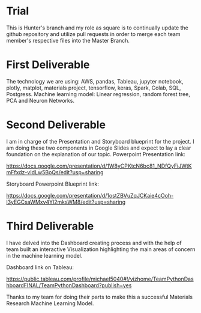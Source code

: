 # Trial
This is Hunter's branch and my role as square is to continually update the github repository and utilize pull requests in order to merge each team member's respective files into the Master Branch.
# First Deliverable
The technology we are using: AWS, pandas, Tableau, jupyter notebook, plotly, matplot, materials project, tensorflow, keras, Spark, Colab, SQL, Postgress. Machine learning model: Linear regression, random forest tree, PCA and Neuron Networks.
# Second Deliverable
I am in charge of the Presentation and Storyboard blueprint for the project. I am doing these two components in Google Slides and expect to lay a clear foundation on the explanation of our topic.
Powerpoint Presentation link:

https://docs.google.com/presentation/d/1W8yCPKtcN6bc81_NDfQyFiJWtKmFfxdz-vIdLw5BoQs/edit?usp=sharing

Storyboard Powerpoint Blueprint link:

https://docs.google.com/presentation/d/1ostZBVuZqJCKaie4cOoh-l3yEGCsaWMxv4Yl2mksWM8/edit?usp=sharing

# Third Deliverable
I have delved into the Dashboard creating process and with the help of team built an interactive Visualization highlighting the main areas of concern in the machine learning model. 

Dashboard link on Tableau:

https://public.tableau.com/profile/michael5040#!/vizhome/TeamPythonDashboardFINAL/TeamPythonDashboard?publish=yes

Thanks to my team for doing their parts to make this a successful Materials Research Machine Learning Model.
